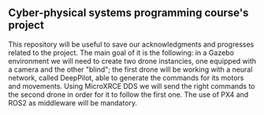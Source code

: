 ## Cyber-physical systems programming course's project

This repository will be useful to save our acknowledgments and progresses related to the project.
The main goal of it is the following: in a Gazebo environment we will need to create two drone instancies, one equipped with a camera and the other "blind"; the first drone will be working with a neural network, called DeepPilot, able to generate the commands for its motors and movements. Using MicroXRCE DDS we will send the right commands to the second drone in order for it to follow the first one. The use of PX4 and ROS2 as middleware will be mandatory. 

